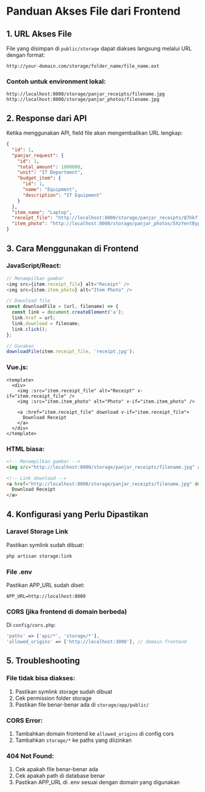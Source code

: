# Panduan Akses File dari Frontend

## 1. URL Akses File

File yang disimpan di `public/storage` dapat diakses langsung melalui URL dengan format:

```
http://your-domain.com/storage/folder_name/file_name.ext
```

### Contoh untuk environment lokal:
```
http://localhost:8000/storage/panjar_receipts/filename.jpg
http://localhost:8000/storage/panjar_photos/filename.jpg
```

## 2. Response dari API

Ketika menggunakan API, field file akan mengembalikan URL lengkap:

```json
{
  "id": 1,
  "panjar_request": {
    "id": 1,
    "total_amount": 1000000,
    "unit": "IT Department",
    "budget_item": {
      "id": 1,
      "name": "Equipment",
      "description": "IT Equipment"
    }
  },
  "item_name": "Laptop",
  "receipt_file": "http://localhost:8000/storage/panjar_receipts/Q7hkffKxym...jpg",
  "item_photo": "http://localhost:8000/storage/panjar_photos/5XzYentByp...jpg"
}
```

## 3. Cara Menggunakan di Frontend

### JavaScript/React:
```javascript
// Menampilkan gambar
<img src={item.receipt_file} alt="Receipt" />
<img src={item.item_photo} alt="Item Photo" />

// Download file
const downloadFile = (url, filename) => {
  const link = document.createElement('a');
  link.href = url;
  link.download = filename;
  link.click();
};

// Gunakan
downloadFile(item.receipt_file, 'receipt.jpg');
```

### Vue.js:
```vue
<template>
  <div>
    <img :src="item.receipt_file" alt="Receipt" v-if="item.receipt_file" />
    <img :src="item.item_photo" alt="Photo" v-if="item.item_photo" />
    
    <a :href="item.receipt_file" download v-if="item.receipt_file">
      Download Receipt
    </a>
  </div>
</template>
```

### HTML biasa:
```html
<!-- Menampilkan gambar -->
<img src="http://localhost:8000/storage/panjar_receipts/filename.jpg" alt="Receipt">

<!-- Link download -->
<a href="http://localhost:8000/storage/panjar_receipts/filename.jpg" download>
  Download Receipt
</a>
```

## 4. Konfigurasi yang Perlu Dipastikan

### Laravel Storage Link
Pastikan symlink sudah dibuat:
```bash
php artisan storage:link
```

### File .env
Pastikan APP_URL sudah diset:
```
APP_URL=http://localhost:8000
```

### CORS (jika frontend di domain berbeda)
Di `config/cors.php`:
```php
'paths' => ['api/*', 'storage/*'],
'allowed_origins' => ['http://localhost:3000'], // domain frontend
```

## 5. Troubleshooting

### File tidak bisa diakses:
1. Pastikan symlink storage sudah dibuat
2. Cek permission folder storage
3. Pastikan file benar-benar ada di `storage/app/public/`

### CORS Error:
1. Tambahkan domain frontend ke `allowed_origins` di config cors
2. Tambahkan `storage/*` ke paths yang diizinkan

### 404 Not Found:
1. Cek apakah file benar-benar ada
2. Cek apakah path di database benar
3. Pastikan APP_URL di .env sesuai dengan domain yang digunakan
